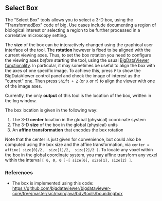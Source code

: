 ## Select Box

The "Select Box" tools allows you to select a 3-D box, using the "TransformedBox" code of big. Use cases include documenting a region of biological interest or selecting a region to be further processed in a correlative microscopy setting. 

The **size** of the box can be interactively changed using the graphical user interface of the tool. The **rotation** however is fixed to be aligned with the current viewing axes. Thus, to set the box rotation you need to configure the viewing axes *before* starting the tool, using the usual [BigDataViewer functionality](https://imagej.net/plugins/bdv/). In particular, it may sometimes be useful to align the box with the axes of one specific image. To achieve this, press `P` to show the BigDataViewer control panel and check the image of interest as the "current" one. Then press `Shift + Z` (or `X` or `Y`) to align the viewer with one of the image axes.

Currently, the only **output** of this tool is the location of the box, written in the log window. 

The box location is given in the following way:

1. The 3-D **center** location in the global (physical) coordinate system
1. The 3-D **size** of the box in the global (physical) units
1. An **affine transformation** that encodes the box rotation

Note that the center is just given for convenience, but could also be computed using the box size and the affine transformation, via `center = affine( size[0]/2,  size[1]/2,  size[2]/2 )`. To locate any voxel within the box in the global coordinate system, you may affine transform any voxel within the interval `[ 0, 0, 0 ]-[ size[0], size[1], size[2] ]`.


### References

- The box is implemented using this code: https://github.com/bigdataviewer/bigdataviewer-core/tree/master/src/main/java/bdv/tools/boundingbox



